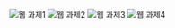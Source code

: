 
![웹 과제1](https://github.com/TEAM-MODDY/.github/assets/111034927/d08c9300-1588-468d-9815-42ee6c788261)
![웹 과제2](https://github.com/TEAM-MODDY/.github/assets/111034927/c8ca4feb-3dbd-4fa5-a9e1-2895eb16029b)
![웹 과제3](https://github.com/TEAM-MODDY/.github/assets/111034927/85ff8d65-8a8e-4be6-8d3f-8562a0f8eff4)
![웹 과제4](https://github.com/TEAM-MODDY/.github/assets/111034927/850107df-a75c-4744-a6e6-0a698a643b35)

